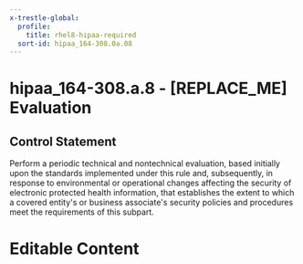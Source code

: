 ```yaml
---
x-trestle-global:
  profile:
    title: rhel8-hipaa-required
  sort-id: hipaa_164-308.0a.08
---
```


# hipaa_164-308.a.8 - \[REPLACE_ME\] Evaluation

## Control Statement

Perform a periodic technical and nontechnical evaluation, based initially upon
the standards implemented under this rule and, subsequently, in response to environmental or
operational changes affecting the security of electronic protected health information, that
establishes the extent to which a covered entity's or business associate's security policies and
procedures meet the requirements of this subpart.

# Editable Content

<!-- Make additions and edits below -->
<!-- The above represents the contents of the control as received by the profile, prior to additions. -->
<!-- If the profile makes additions to the control, they will appear below. -->
<!-- The above markdown may not be edited but you may edit the content below, and/or introduce new additions to be made by the profile. -->
<!-- If there is a yaml header at the top, parameter values may be edited. Use --set-parameters to incorporate the changes during assembly. -->
<!-- The content here will then replace what is in the profile for this control, after running profile-assemble. -->
<!-- The current profile has no added parts for this control, but you may add new ones here. -->
<!-- Each addition must have a heading either of the form ## Control my_addition_name -->
<!-- or ## Part a. (where the a. refers to one of the control statement labels.) -->
<!-- "## Control" parts are new parts added after the statement part. -->
<!-- "## Part" parts are new parts added into the top-level statement part with that label. -->
<!-- Subparts may be added with nested hash levels of the form ### My Subpart Name -->
<!-- underneath the parent ## Control or ## Part being added -->
<!-- See https://oscal-compass.github.io/compliance-trestle/tutorials/ssp_profile_catalog_authoring/ssp_profile_catalog_authoring for guidance. -->
